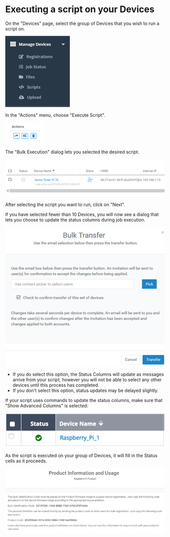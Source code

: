 # Executing a script on your Devices

On the "Devices" page, select the group of Devices that you wish to run a script on.

![](../../.gitbook/assets/image%20%28295%29.png)

In the "Actions" menu, choose "Execute Script".  

![](../../.gitbook/assets/image%20%28408%29.png)

The "Bulk Execution" dialog lets you selected the desired script.  

![](../../.gitbook/assets/image%20%28313%29.png)

After selecting the script you want to run, click on "Next".

If you have selected fewer than 10 Devices, you will now see a dialog that lets you choose to update the status columns during job execution.  

![](../../.gitbook/assets/image%20%28291%29.png)

* If you do select this option, the Status Columns will update as messages arrive from your script, however you will not be able to select any other devices until this process has completed.
* If you don't select this option, status updates may be delayed slightly.

If your script uses commands to update the status columns,  make sure that "Show Advanced Columns" is selected:

![](../../.gitbook/assets/image%20%283%29.png)

As the script is executed on your group of Devices, it will fill in the Status cells as it proceeds.

![](../../.gitbook/assets/image%20%28179%29.png)

